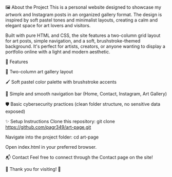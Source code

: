🖼️ About the Project
This is a personal website designed to showcase my artwork and Instagram posts in an organized gallery format.
The design is inspired by soft pastel tones and minimalist layouts, creating a calm and elegant space for art lovers and visitors.

Built with pure HTML and CSS, the site features a two-column grid layout for art posts, simple navigation, and a soft, brushstroke-themed background.
It's perfect for artists, creators, or anyone wanting to display a portfolio online with a light and modern aesthetic.

🚀 Features

🎨 Two-column art gallery layout

🖌️ Soft pastel color palette with brushstroke accents

🔗 Simple and smooth navigation bar (Home, Contact, Instagram, Art Gallery)

🛡️ Basic cybersecurity practices (clean folder structure, no sensitive data exposed)

✨ Setup Instructions
Clone this repository:
git clone https://github.com/pagr349/art-page.git

Navigate into the project folder:
cd art-page

Open index.html in your preferred browser.

📬 Contact
Feel free to connect through the Contact page on the site!

🌟 Thank you for visiting! 🌟
